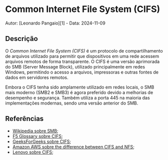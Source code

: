 # Common Internet File System (CIFS)

Autor: [Leonardo Pangaio][1] - Data: 2024-11-09

## Descrição

O *Common Internet File System (CIFS)* é um protocolo de compartilhamento de arquivos utilizado para permitir que dispositivos em uma rede acessem arquivos remotos de forma transparente. O CIFS é uma versão aprimorada do SMB (Server Message Block), utilizado principalmente em redes Windows, permitindo o acesso a arquivos, impressoras e outras fontes de dados em servidores remotos.

Embora o CIFS tenha sido amplamente utilizado em redes locais, o SMB mais moderno (SMB2 e SMB3) é agora preferido devido a melhorias de desempenho e segurança. Também utiliza a porta 445 na maioria das implementações modernas, sendo uma versão anterior do SMB.

## Referências

- [Wikipedia sobre SMB](https://pt.wikipedia.org/wiki/Server_Message_Block);
- [F5 Glossary sobre CIFS](https://www.f5.com/pt_br/glossary/cifs-smb);
- [GeeksForGeeks sobre CIFS](https://www.geeksforgeeks.org/what-is-cifs-common-internet-file-system/);
- [Amazon AWS sobre the difference between CIFS and NFS](https://aws.amazon.com/pt/compare/the-difference-between-nfs-and-cifs/);
- [Lenovo sobre CIFS](https://www.lenovo.com/us/en/glossary/what-is-common-internet-file-system-cifs/?orgRef=https%253A%252F%252Fwww.google.com%252F&srsltid=AfmBOoquJ-4XD39N68vDzYqropme-52PQ_JzVRuVU1Yk1bpu1jhcpi_A);
